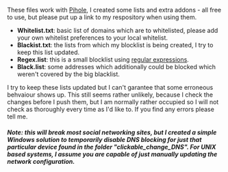 These files work with [Pihole](https://pi-hole.net/), I created some lists and extra addons - all free to use, but please put up a link to my respository when using them.

* **Whitelist.txt**: basic list of domains which are to whitelisted, please add your own whitelist preferences to your local whitelist.
* **Blackist.txt**: the lists from which my blocklist is being created, I try to keep this list updated. 
* **Regex.list**: this is a small blocklist using [regular expressions](https://en.wikipedia.org/wiki/Regular_expression#Syntax).
* **Black.list**: some addresses which additionally could be blocked which weren't covered by the big blacklist.

I try to keep these lists updated but I can't garantee that some erroneous behvaiour shows up. This still seems rather unlikely, because I check the changes before I push them, but I am normally rather occupied so I will not check as thoroughly every time as I'd like to.
If you find any errors please tell me.

##### Note: this will break most social networking sites, but I created a simple Windows solution to temporarily disable DNS blocking for just that particular device found in the folder "clickable_change_DNS". For UNIX based systems, I assume you are capable of just manually updating the network configuration.
